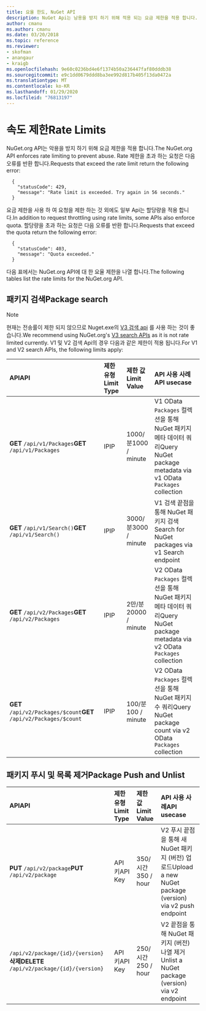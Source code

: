 ```yaml
---
title: 요율 한도, NuGet API
description: NuGet Api는 남용을 방지 하기 위해 적용 되는 요금 제한을 적용 합니다.
author: cmanu
ms.author: cmanu
ms.date: 03/20/2018
ms.topic: reference
ms.reviewer:
- skofman
- anangaur
- kraigb
ms.openlocfilehash: 9e60c0236bd4e6f1374b50a236447faf80dddb38
ms.sourcegitcommit: e9c1dd0679ddd8ba3ee992d817b405f13da0472a
ms.translationtype: MT
ms.contentlocale: ko-KR
ms.lasthandoff: 01/29/2020
ms.locfileid: "76813197"
---
```

# <a name="rate-limits"></a><span data-ttu-id="f1b4b-103">속도 제한</span><span class="sxs-lookup"><span data-stu-id="f1b4b-103">Rate Limits</span></span>

<span data-ttu-id="f1b4b-104">NuGet.org API는 악용을 방지 하기 위해 요금 제한을 적용 합니다.</span><span class="sxs-lookup"><span data-stu-id="f1b4b-104">The NuGet.org API enforces rate limiting to prevent abuse.</span></span> <span data-ttu-id="f1b4b-105">Rate 제한을 초과 하는 요청은 다음 오류를 반환 합니다.</span><span class="sxs-lookup"><span data-stu-id="f1b4b-105">Requests that exceed the rate limit return the following error:</span></span> 

  ~~~
    {
      "statusCode": 429,
      "message": "Rate limit is exceeded. Try again in 56 seconds."
    }
  ~~~

<span data-ttu-id="f1b4b-106">요금 제한을 사용 하 여 요청을 제한 하는 것 외에도 일부 Api는 할당량을 적용 합니다.</span><span class="sxs-lookup"><span data-stu-id="f1b4b-106">In addition to request throttling using rate limits, some APIs also enforce quota.</span></span> <span data-ttu-id="f1b4b-107">할당량을 초과 하는 요청은 다음 오류를 반환 합니다.</span><span class="sxs-lookup"><span data-stu-id="f1b4b-107">Requests that exceed the quota return the following error:</span></span>

  ~~~
    {
      "statusCode": 403,
      "message": "Quota exceeded."
    }
  ~~~

<span data-ttu-id="f1b4b-108">다음 표에서는 NuGet.org API에 대 한 요율 제한을 나열 합니다.</span><span class="sxs-lookup"><span data-stu-id="f1b4b-108">The following tables list the rate limits for the NuGet.org API.</span></span>

## <a name="package-search"></a><span data-ttu-id="f1b4b-109">패키지 검색</span><span class="sxs-lookup"><span data-stu-id="f1b4b-109">Package search</span></span>

> [!Note]
> <span data-ttu-id="f1b4b-110">현재는 전송률이 제한 되지 않으므로 Nuget.exe의 [V3 검색 api](search-query-service-resource.md) 를 사용 하는 것이 좋습니다.</span><span class="sxs-lookup"><span data-stu-id="f1b4b-110">We recommend using NuGet.org's [V3 search APIs](search-query-service-resource.md) as it is not rate limited currently.</span></span> <span data-ttu-id="f1b4b-111">V1 및 V2 검색 Api의 경우 다음과 같은 제한이 적용 됩니다.</span><span class="sxs-lookup"><span data-stu-id="f1b4b-111">For V1 and V2 search APIs, the following limits apply:</span></span>

| <span data-ttu-id="f1b4b-112">API</span><span class="sxs-lookup"><span data-stu-id="f1b4b-112">API</span></span> | <span data-ttu-id="f1b4b-113">제한 유형</span><span class="sxs-lookup"><span data-stu-id="f1b4b-113">Limit Type</span></span> | <span data-ttu-id="f1b4b-114">제한 값</span><span class="sxs-lookup"><span data-stu-id="f1b4b-114">Limit Value</span></span> | <span data-ttu-id="f1b4b-115">API 사용 사례</span><span class="sxs-lookup"><span data-stu-id="f1b4b-115">API usecase</span></span> |
|:---|:---|:---|:---|
<span data-ttu-id="f1b4b-116">**GET** `/api/v1/Packages`</span><span class="sxs-lookup"><span data-stu-id="f1b4b-116">**GET** `/api/v1/Packages`</span></span> | <span data-ttu-id="f1b4b-117">IP</span><span class="sxs-lookup"><span data-stu-id="f1b4b-117">IP</span></span> | <span data-ttu-id="f1b4b-118">1000/분</span><span class="sxs-lookup"><span data-stu-id="f1b4b-118">1000 / minute</span></span> | <span data-ttu-id="f1b4b-119">V1 OData `Packages` 컬렉션을 통해 NuGet 패키지 메타 데이터 쿼리</span><span class="sxs-lookup"><span data-stu-id="f1b4b-119">Query NuGet package metadata via v1 OData `Packages` collection</span></span> |
<span data-ttu-id="f1b4b-120">**GET** `/api/v1/Search()`</span><span class="sxs-lookup"><span data-stu-id="f1b4b-120">**GET** `/api/v1/Search()`</span></span> | <span data-ttu-id="f1b4b-121">IP</span><span class="sxs-lookup"><span data-stu-id="f1b4b-121">IP</span></span> | <span data-ttu-id="f1b4b-122">3000/분</span><span class="sxs-lookup"><span data-stu-id="f1b4b-122">3000 / minute</span></span> | <span data-ttu-id="f1b4b-123">V1 검색 끝점을 통해 NuGet 패키지 검색</span><span class="sxs-lookup"><span data-stu-id="f1b4b-123">Search for NuGet packages via v1 Search endpoint</span></span> | 
<span data-ttu-id="f1b4b-124">**GET** `/api/v2/Packages`</span><span class="sxs-lookup"><span data-stu-id="f1b4b-124">**GET** `/api/v2/Packages`</span></span> | <span data-ttu-id="f1b4b-125">IP</span><span class="sxs-lookup"><span data-stu-id="f1b4b-125">IP</span></span> | <span data-ttu-id="f1b4b-126">2만/분</span><span class="sxs-lookup"><span data-stu-id="f1b4b-126">20000 / minute</span></span> | <span data-ttu-id="f1b4b-127">V2 OData `Packages` 컬렉션을 통해 NuGet 패키지 메타 데이터 쿼리</span><span class="sxs-lookup"><span data-stu-id="f1b4b-127">Query NuGet package metadata via v2 OData `Packages` collection</span></span> | 
<span data-ttu-id="f1b4b-128">**GET** `/api/v2/Packages/$count`</span><span class="sxs-lookup"><span data-stu-id="f1b4b-128">**GET** `/api/v2/Packages/$count`</span></span> | <span data-ttu-id="f1b4b-129">IP</span><span class="sxs-lookup"><span data-stu-id="f1b4b-129">IP</span></span> | <span data-ttu-id="f1b4b-130">100/분</span><span class="sxs-lookup"><span data-stu-id="f1b4b-130">100 / minute</span></span> | <span data-ttu-id="f1b4b-131">V2 OData `Packages` 컬렉션을 통해 NuGet 패키지 수 쿼리</span><span class="sxs-lookup"><span data-stu-id="f1b4b-131">Query NuGet package count via v2 OData `Packages` collection</span></span> | 

## <a name="package-push-and-unlist"></a><span data-ttu-id="f1b4b-132">패키지 푸시 및 목록 제거</span><span class="sxs-lookup"><span data-stu-id="f1b4b-132">Package Push and Unlist</span></span>

| <span data-ttu-id="f1b4b-133">API</span><span class="sxs-lookup"><span data-stu-id="f1b4b-133">API</span></span> | <span data-ttu-id="f1b4b-134">제한 유형</span><span class="sxs-lookup"><span data-stu-id="f1b4b-134">Limit Type</span></span> | <span data-ttu-id="f1b4b-135">제한 값</span><span class="sxs-lookup"><span data-stu-id="f1b4b-135">Limit Value</span></span> | <span data-ttu-id="f1b4b-136">API 사용 사례</span><span class="sxs-lookup"><span data-stu-id="f1b4b-136">API usecase</span></span> | 
|:---|:---|:---|:--- |
<span data-ttu-id="f1b4b-137">**PUT** `/api/v2/package`</span><span class="sxs-lookup"><span data-stu-id="f1b4b-137">**PUT** `/api/v2/package`</span></span> | <span data-ttu-id="f1b4b-138">API 키</span><span class="sxs-lookup"><span data-stu-id="f1b4b-138">API Key</span></span> | <span data-ttu-id="f1b4b-139">350/시간</span><span class="sxs-lookup"><span data-stu-id="f1b4b-139">350 / hour</span></span> | <span data-ttu-id="f1b4b-140">V2 푸시 끝점을 통해 새 NuGet 패키지 (버전) 업로드</span><span class="sxs-lookup"><span data-stu-id="f1b4b-140">Upload a new NuGet package (version) via v2 push endpoint</span></span> 
<span data-ttu-id="f1b4b-141">`/api/v2/package/{id}/{version}` **삭제**</span><span class="sxs-lookup"><span data-stu-id="f1b4b-141">**DELETE** `/api/v2/package/{id}/{version}`</span></span> | <span data-ttu-id="f1b4b-142">API 키</span><span class="sxs-lookup"><span data-stu-id="f1b4b-142">API Key</span></span> | <span data-ttu-id="f1b4b-143">250/시간</span><span class="sxs-lookup"><span data-stu-id="f1b4b-143">250 / hour</span></span> | <span data-ttu-id="f1b4b-144">V2 끝점을 통해 NuGet 패키지 (버전) 나열 제거</span><span class="sxs-lookup"><span data-stu-id="f1b4b-144">Unlist a NuGet package (version) via v2 endpoint</span></span> 
